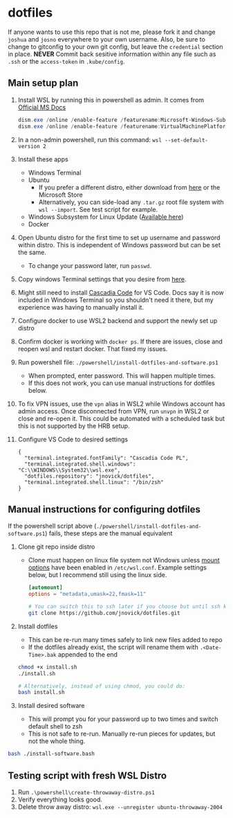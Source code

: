 # dotfiles

If anyone wants to use this repo that is not me, please fork it and change `joshua` and `josno` everywhere to your own username.
Also, be sure to change to gitconfig to your own git config, but leave the `credential` section in place.
**NEVER** Commit back sesitive information within any file such as `.ssh` or the `access-token` in `.kube/config`.

## Main setup plan

1. Install WSL by running this in powershell as admin. It comes from [Official MS Docs](https://docs.microsoft.com/en-us/windows/wsl/install-win10)

   ```powershell
   dism.exe /online /enable-feature /featurename:Microsoft-Windows-Subsystem-Linux /all /norestart
   dism.exe /online /enable-feature /featurename:VirtualMachinePlatform /all /norestart
   ```

1. In a non-admin powershell, run this command: `wsl --set-default-version 2`
1. Install these apps
   - Windows Terminal
   - Ubuntu
     - If you prefer a different distro, either download from
       [here](https://docs.microsoft.com/en-us/windows/wsl/install-manual)
       or the Microsoft Store
     - Alternatively, you can side-load any `.tar.gz` root file system with `wsl --import`. See test script for example.
   - Windows Subsystem for Linux Update
     ([Available here](https://docs.microsoft.com/en-us/windows/wsl/install-win10#step-4---download-the-linux-kernel-update-package))
   - Docker
1. Open Ubuntu distro for the first time to set up username and password within distro. This is independent of Windows password but can be set the same.
   - To change your password later, run `passwd`.
1. Copy windows Terminal settings that you desire from [here](./WindowsTerminalSettings.jsonc).
1. Might still need to install [Cascadia Code](https://docs.microsoft.com/en-us/windows/terminal/cascadia-code) for VS Code.
   Docs say it is now included in Windows Terminal so you shouldn't need it there, but my experience was having to manually install it.
1. Configure docker to use WSL2 backend and support the newly set up distro
1. Confirm docker is working with `docker ps`. If there are issues, close and reopen wsl and restart docker. That fixed my issues.
1. Run powershell file: `./powershell/install-dotfiles-and-software.ps1`
   - When prompted, enter password. This will happen multiple times.
   - If this does not work, you can use manual instructions for dotfiles below.
1. To fix VPN issues, use the `vpn` alias in WSL2 while Windows account has admin access. Once disconnected from VPN, run `unvpn` in WSL2 or
   close and re-open it. This could be automated with a scheduled task but this is not supported by the HRB setup.
1. Configure VS Code to desired settings

   ```jsonc
   {
     "terminal.integrated.fontFamily": "Cascadia Code PL",
     "terminal.integrated.shell.windows": "C:\\WINDOWS\\System32\\wsl.exe",
     "dotfiles.repository": "jnovick/dotfiles",
     "terminal.integrated.shell.linux": "/bin/zsh"
   }
   ```

## Manual instructions for configuring dotfiles

If the powershell script above (`./powershell/install-dotfiles-and-software.ps1`) fails, these steps are the manual equivalent

1. Clone git repo inside distro

   - Clone must happen on linux file system not Windows unless [mount options](https://docs.microsoft.com/en-us/windows/wsl/wsl-config#mount-options)
     have been enabled in `/etc/wsl.conf`. Example settings below, but I recommend still using the linux side.

     ```conf
     [automount]
     options = "metadata,umask=22,fmask=11"
     ```

     ```bash
     # You can switch this to ssh later if you choose but until ssh keys are created and added in GitHub, you must use https
     git clone https://github.com/jnovick/dotfiles.git
     ```

2. Install dotfiles

   - This can be re-run many times safely to link new files added to repo
   - If the dotfiles already exist, the script will rename them with `.<Date-Time>.bak` appended to the end

   ```bash
   chmod +x install.sh
   ./install.sh

   # Alternatively, instead of using chmod, you could do:
   bash install.sh
   ```

3. Install desired software
   - This will prompt you for your password up to two times and switch default shell to zsh
   - This is not safe to re-run. Manually re-run pieces for updates, but not the whole thing.

```bash
bash ./install-software.bash
```

## Testing script with fresh WSL Distro

1. Run `.\powershell\create-throwaway-distro.ps1`
1. Verify everything looks good.
1. Delete throw away distro: `wsl.exe --unregister ubuntu-throwaway-2004`
